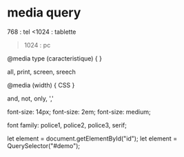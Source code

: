 # media query

768 : tel
<1024 : tablette
>1024 : pc

@media type (caracteristique) {
    <!--selecteur 1-->
    <!--selecteur 2-->
    <!-- ... -->
}
<!--<link rel= -->

all, print, screen, sreech

@media (width) { CSS }

and, not, only, ','

font-size: 14px;
font-size: 2em;
font-size: medium;

font family: police1, police2, police3, serif;

let element = document.getElementById("id");
let element = QuerySelector("#demo");